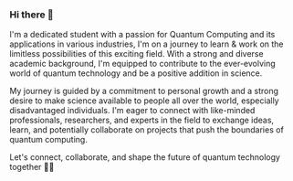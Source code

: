 ### Hi there 👋
I'm a dedicated student with a passion for Quantum Computing and its applications in various industries, I'm on a journey to learn & work on the limitless possibilities of this exciting field. With a strong and diverse academic background, I'm equipped to contribute to the ever-evolving world of quantum technology and be a positive addition in science.

My journey is guided by a commitment to personal growth and a strong desire to make science available to people all over the world, especially disadvantaged individuals. I'm eager to connect with like-minded professionals, researchers, and experts in the field to exchange ideas, learn, and potentially collaborate on projects that push the boundaries of quantum computing.

Let's connect, collaborate, and shape the future of quantum technology together 🤝​👋​
<!--
**AymaneHassani/AymaneHassani** is a ✨ _special_ ✨ repository because its `README.md` (this file) appears on your GitHub profile.

Here are some ideas to get you started:

- 🔭 I’m currently working on ...
- 🌱 I’m currently learning ...
- 👯 I’m looking to collaborate on ...
- 🤔 I’m looking for help with ...
- 💬 Ask me about ...
- 📫 How to reach me: ...
- 😄 Pronouns: ...
- ⚡ Fun fact: ...
-->
